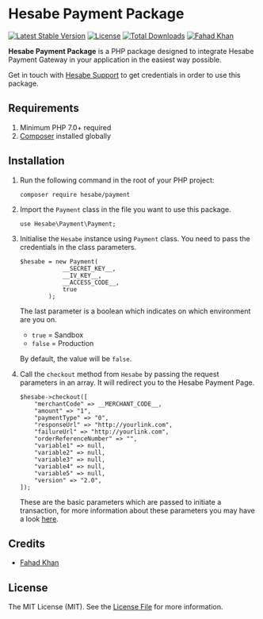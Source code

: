 # Hesabe Payment Package

[![Latest Stable Version](https://poser.pugx.org/hesabe/payment/v)](https://packagist.org/packages/hesabe/payment) 
[![License](https://poser.pugx.org/nextpack/nextpack/license)](https://packagist.org/packages/nextpack/nextpack)
[![Total Downloads](https://poser.pugx.org/hesabe/payment/downloads)](https://packagist.org/packages/hesabe/payment)
[![Fahad Khan](https://img.shields.io/badge/Author-Fahad%20Khan-orange.svg)](https://hesabe.com)

**Hesabe Payment Package** is a PHP package designed to integrate Hesabe Payment Gateway in your application in the easiest way possible.

Get in touch with [Hesabe Support](mailto:support@hesabe.com) to get credentials in order to use this package.

## Requirements
1. Minimum PHP 7.0+ required
2. [Composer](https://getcomposer.org) installed globally

## Installation
1. Run the following command in the root of your PHP project:
    ```
    composer require hesabe/payment
    ```
2.  Import the `Payment` class in the file you want to use this package.
    ```
    use Hesabe\Payment\Payment; 
    ```
3. Initialise the `Hesabe` instance using `Payment` class. 
You need to pass the credentials in the class parameters.
    ```
    $hesabe = new Payment(
                __SECRET_KEY__,
                __IV_KEY__,
                __ACCESS_CODE__,
                true
            );
    ```
   The last parameter is a boolean which indicates on which environment are you on.
   - `true`  = Sandbox
   - `false` = Production
    
   By default, the value will be `false`.
   
4. Call the `checkout` method from `Hesabe` by passing the request parameters in an array. It will redirect you to the Hesabe Payment Page.
    ```
    $hesabe->checkout([
        "merchantCode" => __MERCHANT_CODE__,
        "amount" => "1",
        "paymentType" => "0",
        "responseUrl" => "http://yourlink.com",
        "failureUrl" => "http://yourlink.com",
        "orderReferenceNumber" => "",
        "variable1" => null,
        "variable2" => null,
        "variable3" => null,
        "variable4" => null,
        "variable5" => null,
        "version" => "2.0",
    ]);
    ```
   These are the basic parameters which are passed to initiate a transaction, for more information about these parameters you may have a look [here](https://developer.hesabe.com/index.html#posting-payment-data).

## Credits

- [Fahad Khan](https://github.com/fkhan-hesabe)

## License

The MIT License (MIT). See the [License File](https://github.com/nextpack/nextpack/blob/master/LICENSE) for more information.
